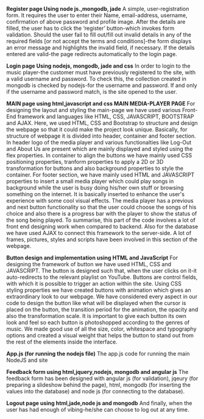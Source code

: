 **Register page Using node js.,mongodb, jade**
A simple, user-registration form.
It requires the user to enter their Name, email-address,
username, confirmation of above password and profile image.
After the details are filled, the user has to click the ‘register’
button-which invokes form validation.
Should the user fail to fill out/fill out invalid details in any of the 
required fields [or not accept the terms and conditions]-the form 
displays an error message and highlights the invalid field, if 
necessary. 
If the details entered are valid-the page redirects automatically to 
the login page.


**Login page Using nodejs, mongodb, jade and css**
In order to login to the music player-the customer must have
previously registered to the site, with a valid username and 
password. To check this, the collection created in mongodb is 
checked by nodejs-for the username and password. If and only if 
the username and password match, is the site opened to the user.

**MAIN page using  html,javascript and css MAIN MEDIA-PLAYER PAGE**
For designing the layout and styling the main-page we have used 
various Front-End framework and languages like HTML, CSS, 
JAVASCRIPT, BOOTSTRAP and AJAX. 
Here, we used HTML, CSS and Bootstrap to structure and design 
the webpage so that it could make the project look unique. 
Basically, for structure of webpage it is divided into header, 
container and footer section. 
In header logo of the media player and various functionalties like 
Log-Out and About Us are present which are mainly displayed and 
styled using the flex properties. 
In container to align the buttons we have mainly used CSS 
positioning properties, tranform properties to apply a 2D or 3D 
transformation for buttons and also background properties to 
style the container. 
For footer section, we have mainly used HTML and JAVASCRIPT 
properties to insert a small media player which could play songs 
in background while the user is busy doing his/her own stuff or 
browsing something on the internet. It is basically inserted to 
enhance the user's experience with some cool visual effects. The 
media player has a previous and next button functionality so that 
the user could choose the songs of his choice and also there is a 
progress bar with the player to show the status of the song being 
played. 
To summarise, this part of the code involves a lot of front end 
designing work when compared to backend. Also for the database 
we have used AJAX to connect this framework to the server-side. 
A lot of frames, pictures, styles and scripts have been involved in 
this section of the webpage.


**Button design and implementation using HTML and JavaScript**
For designing the framework of button we have used HTML, CSS 
and JAVASCRIPT. The button is designed such that, when the user 
clicks on it-it auto-redirects to the relevant playlist on YouTube. 
Buttons are control fields, with which it is possible to trigger an 
action within the site. 
Using CSS styling properties we have created buttons with 
animation which gives an extraordinary look to our webpage. We 
have considered every aspect in our code to design the button like 
what will be displayed when the cursor is placed on the button, the 
transition period for the animation, the opacity and also the 
transformation scale. It is important to give each button its own 
look and feel so each button is photoshopped according to the 
genres of music. We made good use of all the size, color, 
whitespace and typography options and created a visual weight 
that helps the button to stand out from the rest of the elements 
inside the interface.


**App.js (for running the nodejs file)**
The app.js code for running the main NodeJS and site

**Feedback form using  html,jquery,nodejs, mongodb  and angular js**
The feedback form has been designed with angular js (for validation), jqeury (for 
preparing a slideshow behind the page), html, mongodb (for inserting the values 
into the database) and node js (for connecting to the database).

**Logout page using  html,jade,node js and  mongodb**
And finally, when the user has had enough of vibing-he/she can choose to log out at any time.
